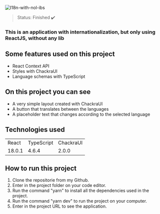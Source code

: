![I18n-with-nol-ibs](https://user-images.githubusercontent.com/50122135/181273696-b32ec6c7-ea10-4e76-a514-3c693402f9d1.png)

> Status: Finished ✔️

### This is an application with internationalization, but only using ReactJS, without any lib

## Some features used on this project

  * React Context API
  * Styles with ChackraUI
  * Language schemas with TypeScript

## On this project you can see

* A very simple layout created with ChackraUI
* A button that translates between the languages
* A placeholder text that changes according to the selected language

## Technologies used

<table>
  <tr>
    <td>React</td>
    <td>TypeScript</td>
    <td>ChackraUI</td>
  </tr>
  
  <tr>
    <td>18.0.1</td>
    <td>4.6.4</td>
    <td>2.0.0</td>
  </tr>
</table>

## How to run this project

1) Clone the repositorie from my Github.
2) Enter in the project folder on your code editor.
3) Run the command "yarn" to install all the dependencies used in the project.
4) Run the command "yarn dev" to run the project on your computer.
5) Enter in the project URL to see the application.
